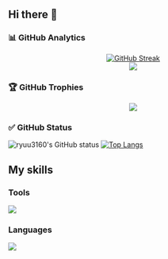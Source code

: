 ## Hi there 👋

### 📊 GitHub Analytics
<div align="center">
  <a href="https://git.io/streak-stats">
    <img src="https://streak-stats.demolab.com?user=ryuu3160&background=0D1117&ring=0074E1&fire=0074E1&currStreakNum=0074E1&sideNums=0074E1&currStreakLabel=20ADE1&sideLabels=0074E1&dates=A0A0A0" alt="GitHub Streak" />
  </a>
</div>

<div align="center">
  <img src="https://github-readme-activity-graph.vercel.app/graph?username=ryuu3160&custom_title=ryuu3160's%20GitHub%20Activity%20Graph&bg_color=0d1117&color=58a6ff&line=58a6ff&point=58a6ff&area=true&hide_border=true" />
</div>

### 🏆 GitHub Trophies
<p align="center">
  <img src="https://github-profile-trophy.vercel.app/?username=ryuu3160&column=8&rank=SSS,SS,S,AAA,AA,A,B,C" />
</p>

### ✅ GitHub Status
![ryuu3160's GitHub status](https://github-readme-stats.vercel.app/api?username=ryuu3160\&include_all_commits=true)
[![Top Langs](https://github-readme-stats.vercel.app/api/top-langs/?username=ryuu3160&show_icons=true&layout=compact)](https://github.com/ryuu3160/github-readme-stats)

## My skills

### Tools
<a href="https://skillicons.dev">
  <img src="https://skillicons.dev/icons?i=windows,git,github,vscode,visualstudio,unity,unreal" />
</a>

### Languages
<a href="https://skillicons.dev">
  <img src="https://skillicons.dev/icons?i=c,cpp,cs" />
</a>
